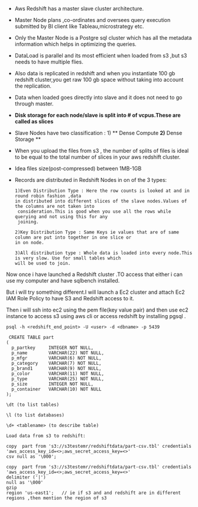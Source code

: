 * Aws Redshift has a master slave cluster architecture.
* Master Node plans ,co-ordinates and oversees query execution submitted by BI client like Tableau,microstrategy etc.
* Only the Master Node is a Postgre sql cluster which has all the metadata information which helps in optimizing the queries.
* DataLoad is parallel and its most efficient when loaded from s3 ,but s3 needs to have multiple flies.

* Also data is replicated  in redshift and when you instantiate 100 gb redshift cluster,you get raw 100 gb space without taking into account the replication.

* Data when loaded goes directly into slave and it does not need to go through master.

* **Disk storage for each node/slave is split into \# of vcpus.These are called as slices**

* Slave Nodes have two classification : 1\) ** Dense Compute **2\)** Dense Storage **

* When you upload the files from s3 , the number of splits of files is ideal to be equal to the total number of slices  in your aws redshift cluster.

* Idea files size\(post-compressed\) between 1MB-1GB

* Records are distributed in Redshift Nodes in on of the 3 types:

  ```
  1)Even Distribution Type : Here the row counts is looked at and in round robin fashion ,data 
  in distributed into different slices of the slave nodes.Values of the columns are not taken into
   consideration.This is good when you use all the rows while querying and not using this for any
   joining.

  2)Key Distribution Type : Same Keys ie values that are of same column are put into together in one slice or 
  in on node.

  3)All distribution type : Whole data is loaded into every node.This is very slow. Use for small tables which 
  will be used to join.
  ```

Now once i have launched a Redshift cluster .TO access that either i can use my computer and have sqlbench installed.

But i will try something different.I will launch a Ec2 cluster and attach Ec2 IAM Role Policy to have S3 and Redshift access to it.

Then i will ssh into ec2 using the pem file\(key value pair\) and then use ec2 instance to access s3 using aws cli or access redshift by installing pgsql .

```
psql -h <redshift_end_point> -U <user> -d <dbname> -p 5439

 CREATE TABLE part                                                                                                                                                (
  p_partkey     INTEGER NOT NULL,
  p_name        VARCHAR(22) NOT NULL,
  p_mfgr        VARCHAR(6) NOT NULL,
  p_category    VARCHAR(7) NOT NULL,
  p_brand1      VARCHAR(9) NOT NULL,
  p_color       VARCHAR(11) NOT NULL,
  p_type        VARCHAR(25) NOT NULL,
  p_size        INTEGER NOT NULL,
  p_container   VARCHAR(10) NOT NULL
);

\dt (to list tables)

\l (to list databases)

\d+ <tablename> (to describe table)

Load data from s3 to redshift:

copy  part from 's3://s3testemr/redshiftdata/part-csv.tbl' credentials 'aws_access_key_id=<>;aws_secret_access_key=<>' 
csv null as '\000';

copy  part from 's3://s3testemr/redshiftdata/part-csv.tbl' credentials 'aws_access_key_id=<>;aws_secret_access_key=<>' 
delimiter ('|')
null as '\000'
gzip
region 'us-east1';   // ie if s3 and and redshift are in different regions ,then mention the region of s3
```



